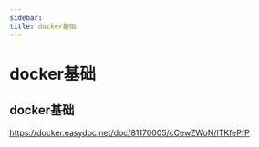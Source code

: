 ```yaml
---
sidebar:
title: docker基础
---
```

# docker基础

## docker基础

https://docker.easydoc.net/doc/81170005/cCewZWoN/lTKfePfP
